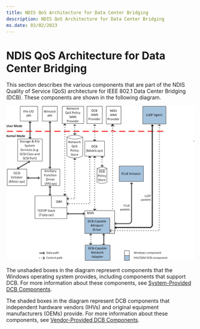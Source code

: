 ```yaml
---
title: NDIS QoS Architecture for Data Center Bridging
description: NDIS QoS Architecture for Data Center Bridging
ms.date: 03/02/2023
---
```


# NDIS QoS Architecture for Data Center Bridging


This section describes the various components that are part of the NDIS Quality of Service (QoS) architecture for IEEE 802.1 Data Center Bridging (DCB). These components are shown in the following diagram.

![device installation components.](images/dcb.png)

The unshaded boxes in the diagram represent components that the Windows operating system provides, including components that support DCB. For more information about these components, see [System-Provided DCB Components](system-provided-dcb-components.md).

The shaded boxes in the diagram represent DCB components that independent hardware vendors (IHVs) and original equipment manufacturers (OEMs) provide. For more information about these components, see [Vendor-Provided DCB Components](vendor-provided-dcb-components.md).

 

 





